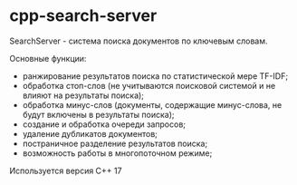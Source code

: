 # cpp-search-server
SearchServer - система поиска документов по ключевым словам.

Основные функции:
 - ранжирование результатов поиска по статистической мере TF-IDF;
 - обработка стоп-слов (не учитываются поисковой системой и не влияют на результаты поиска);
 - обработка минус-слов (документы, содержащие минус-слова, не будут включены в результаты поиска);
 - создание и обработка очереди запросов;
 - удаление дубликатов документов;
 - постраничное разделение результатов поиска;
 - возможность работы в многопоточном режиме;

Используется версия С++ 17
